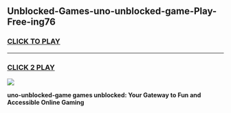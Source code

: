 
## Unblocked-Games-uno-unblocked-game-Play-Free-ing76
<h3>
<a href="https://premium76.site?title=uno-unblocked-game&ref=21A">CLICK TO PLAY</a></h3>
<hr>

<h3>
<a href="https://premium76.site?title=uno-unblocked-game&ref=21A">CLICK 2 PLAY</a>
  
</h3>

<a href="https://premium76.site?title=uno-unblocked-game&ref=21A"><img src="https://clearcache.store/games.png"></a>


**uno-unblocked-game games unblocked: Your Gateway to Fun and Accessible Online Gaming**
